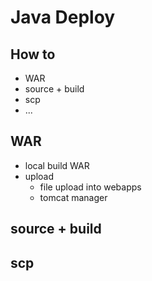 # Java Deploy

## How to
- WAR
- source + build
- scp
- ...

## WAR
- local build WAR
- upload
  - file upload into webapps
  - tomcat manager


## source + build

## scp
